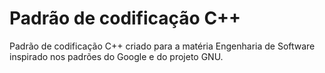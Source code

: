 # Padrão de codificação C++

Padrão de codificação C++ criado para a matéria Engenharia de Software inspirado nos padrões do Google e do projeto GNU.
